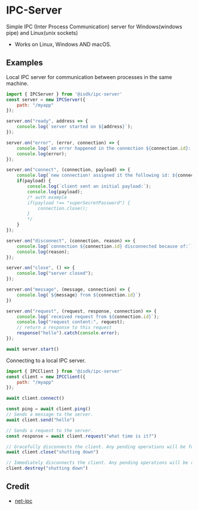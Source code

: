 # IPC-Server

Simple IPC (Inter Process Communication) server for Windows(windows pipe) and Linux(unix sockets)

* Works on Linux, Windows AND macOS.

## Examples

Local IPC server for communication between processes in the same machine.

```js
import { IPCServer } from '@isdk/ipc-server'
const server = new IPCServer({
    path: "/myapp"
});

server.on("ready", address => {
    console.log(`server started on ${address}`);
});

server.on("error", (error, connection) => {
    console.log(`an error happened in the connection ${connection.id}: ${error.message}`);
    console.log(error);
});

server.on("connect", (connection, payload) => {
    console.log(`new connection! assigned it the following id: ${connection.id}`);
    if(payload) {
        console.log(`client sent an initial payload:`);
        console.log(payload);
        /* auth example
        if(payload !== "superSecretPassword") {
            connection.close();
        }
        */
    }
});

server.on("disconnect", (connection, reason) => {
    console.log(`connection ${connection.id} disconnected because of:`);
    console.log(reason);
});

server.on("close", () => {
    console.log("server closed");
});

server.on("message", (message, connection) => {
    console.log(`${message} from ${connection.id}`)
})

server.on("request", (request, response, connection) => {
    console.log(`received request from ${connection.id}`);
    console.log("request content:", request);
    // return a response to this request
    response("hello").catch(console.error);
});

await server.start()
```

Connecting to a local IPC server.

```js
import { IPCClient } from '@isdk/ipc-server'
const client = new IPCClient({
    path: "/myapp"
});

await client.connect()

const ping = await client.ping()
// Sends a message to the server.
await client.send("hello")

// Sends a request to the server.
const response = await client.request("what time is it?")

// Gracefully disconnects the client. Any pending operations will be fulfilled before the connection is closed.
await client.close("shutting down")

// Immediately disconnects the client. Any pending operations will be rejected.
client.destroy("shutting down")
```

## Credit

* [net-ipc](https://github.com/timotejroiko/net-ipc)
